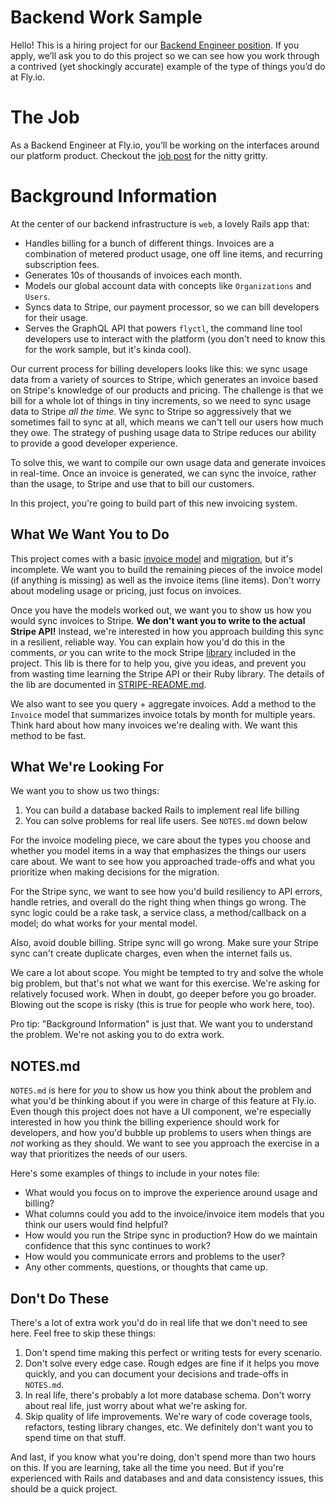 # Backend Work Sample

Hello! This is a hiring project for our [Backend Engineer position](https://fly.io/jobs/backend-engineer/).
If you apply, we’ll ask you to do this project so we can see how you work through a contrived (yet shockingly accurate) example of the type of things you’d do at Fly.io.

# The Job

As a Backend Engineer at Fly.io, you’ll be working on the interfaces around our platform product. Checkout the [job post](https://fly.io/jobs/backend-engineer/) for the nitty gritty.

# Background Information

At the center of our backend infrastructure is `web`, a lovely Rails app that:

* Handles billing for a bunch of different things. Invoices are a combination of metered product usage, one off line items, and recurring subscription fees.
* Generates 10s of thousands of invoices each month.
* Models our global account data with concepts like `Organizations` and `Users`.
* Syncs data to Stripe, our payment processor, so we can bill developers for their usage.
* Serves the GraphQL API that powers `flyctl`, the command line tool developers use to interact with the platform (you don't need to know this for the work sample, but it's kinda cool).

Our current process for billing developers looks like this: we sync usage data from a variety of sources to Stripe, which generates an invoice based on Stripe's knowledge of our products and pricing.
The challenge is that we bill for a whole lot of things in tiny increments, so we need to sync usage data to Stripe _all the time_.
We sync to Stripe so aggressively that we sometimes fail to sync at all, which means we can't tell our users how much they owe.
The strategy of pushing usage data to Stripe reduces our ability to provide a good developer experience.

To solve this, we want to compile our own usage data and generate invoices in real-time.
Once an invoice is generated, we can sync the invoice, rather than the usage, to Stripe and use that to bill our customers.

In this project, you're going to build part of this new invoicing system.

## What We Want You to Do

This project comes with a basic [invoice model](app/models/invoice.rb) and [migration](db/migrate/20221027223051_create_invoices.rb), but it's incomplete.
We want you to build the remaining pieces of the invoice model (if anything is missing) as well as the invoice items (line items). Don't worry about modeling usage or pricing, just focus on invoices.

Once you have the models worked out, we want you to show us how you would sync invoices to Stripe.
**We don't want you to write to the actual Stripe API!**
Instead, we're interested in how you approach building this sync in a resilient, reliable way.
You can explain how you'd do this in the comments, _or_ you can write to the mock Stripe [library](lib/stripe.rb) included in the project.
This lib is there for to help you, give you ideas, and prevent you from wasting time learning the Stripe API or their Ruby library.
The details of the lib are documented in [STRIPE-README.md](lib/STRIPE-README.md).

We also want to see you query + aggregate invoices. Add a method to the `Invoice` model that summarizes invoice totals by month for multiple years.
Think hard about how many invoices we're dealing with. We want this method to be fast.

## What We're Looking For

We want you to show us two things:

1. You can build a database backed Rails to implement real life billing
2. You can solve problems for real life users. See `NOTES.md` down below

For the invoice modeling piece, we care about the types you choose and whether you model items in a way that emphasizes the things our users care about.
We want to see how you approached trade-offs and what you prioritize when making decisions for the migration.

For the Stripe sync, we want to see how you'd build resiliency to API errors, handle retries, and overall do the right thing when things go wrong.
The sync logic could be a rake task, a service class, a method/callback on a model; do what works for your mental model.

Also, avoid double billing. Stripe sync will go wrong. Make sure your Stripe sync can't create duplicate charges, even when the internet fails us.

We care a lot about scope. You might be tempted to try and solve the whole big problem, but that's not what we want for this exercise.
We're asking for relatively focused work. When in doubt, go deeper before you go broader. Blowing out the scope is risky (this is true for people who work here, too).

Pro tip: "Background Information" is just that. We want you to understand the problem. We're not asking you to do extra work.

## NOTES.md

`NOTES.md` is here for _you_ to show us how you think about the problem and what you'd be thinking about if you were in charge of this feature at Fly.io.
Even though this project does not have a UI component, we're especially interested in how you think the billing experience should work for developers, and how you'd bubble up problems to users when things are _not_ working as they should.
We want to see you approach the exercise in a way that prioritizes the needs of our users.

Here's some examples of things to include in your notes file:

* What would you focus on to improve the experience around usage and billing?
* What columns could you add to the invoice/invoice item models that you think our users would find helpful?
* How would you run the Stripe sync in production? How do we maintain confidence that this sync continues to work?
* How would you communicate errors and problems to the user?
* Any other comments, questions, or thoughts that came up.

## Don't Do These

There's a lot of extra work you'd do in real life that we don't need to see here. Feel free to skip these things:

1. Don't spend time making this perfect or writing tests for every scenario.
2. Don't solve every edge case. Rough edges are fine if it helps you move quickly, and you can document your decisions and trade-offs in `NOTES.md`.
3. In real life, there's probably a lot more database schema. Don't worry about real life, just worry about what we're asking for.
4. Skip quality of life improvements. We're wary of code coverage tools, refactors, testing library changes, etc. We definitely don't want you to spend time on that stuff.

And last, if you know what you're doing, don't spend more than two hours on this. If you are learning, take all the time you need.
But if you're experienced with Rails and databases and and data consistency issues, this should be a quick project. 
